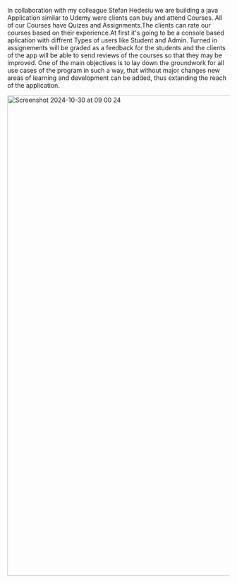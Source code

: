 In collaboration with my colleague Stefan Hedesiu we are building a java Application similar to Udemy were clients can buy and attend Courses. All of our Courses have Quizes and Assignments.The clients can rate our courses based on their experience.At first it's going to be a console based aplication with diffrent Types of users like Student and Admin.
Turned in assignements will be graded as a feedback for the students and the clients of the app will be able to send reviews of the courses so that they may be improved. 
One of the main objectives is to lay down the groundwork for all use cases of the program in such a way, that without major changes new areas of learning and development can be added, thus extanding the reach of the application.



<img width="1087" alt="Screenshot 2024-10-30 at 09 00 24" src="https://github.com/user-attachments/assets/d1e57cd5-bd8a-4604-afc8-5d8d47ab6b42">

